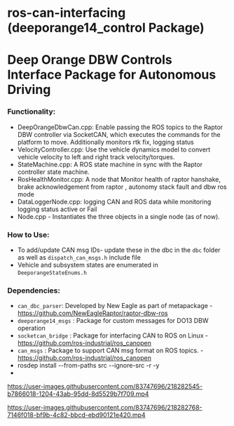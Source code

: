 # ros-can-interfacing (deeporange14_control Package)

# Deep Orange DBW Controls Interface Package for Autonomous Driving

### Functionality:

- DeepOrangeDbwCan.cpp: Enable passing the ROS topics to the Raptor DBW controller via SocketCAN, which executes the commands for the platform to move. Additionally monitors rtk fix, logging status
- VelocityController.cpp: Use the vehicle dynamics model to convert vehicle velocity to left and right track velocity/torques.
- StateMachine.cpp: A ROS state machine in sync with the Raptor controller state machine.
- RosHealthMonitor.cpp: A node that Monitor health of raptor hanshake, brake acknowledgement from raptor , autonomy stack fault and dbw ros mode
- DataLoggerNode.cpp: logging CAN and ROS data while monitoring logging status active or Fail
- Node.cpp - Instantiates the three objects in a single node (as of now).

### How to Use:
- To add/update CAN msg IDs- update these in the dbc in the `dbc` folder as well as `dispatch_can_msgs.h` include file
- Vehicle and subsystem states are enumerated in `DeeporangeStateEnums.h`


### Dependencies:
- `can_dbc_parser`: Developed by New Eagle as part of metapackage - https://github.com/NewEagleRaptor/raptor-dbw-ros
- `deeporange14_msgs` : Package for custom messages for DO13 DBW operation
- `socketcan_bridge` : Package for interfacing CAN to ROS on Linux - https://github.com/ros-industrial/ros_canopen
- `can_msgs` : Package to support CAN msg format on ROS topics. - https://github.com/ros-industrial/ros_canopen
- rosdep install --from-paths src --ignore-src -r -y
- 
https://user-images.githubusercontent.com/83747696/218282545-b7866018-1204-43ab-95dd-8d5529b7f709.mp4

https://user-images.githubusercontent.com/83747696/218282768-7146f018-bf9b-4c82-bbcd-ebd90121e420.mp4

